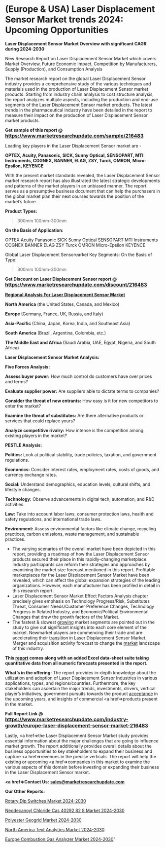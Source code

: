 # (Europe & USA) Laser Displacement Sensor Market trends 2024: Upcoming Opportunities

<strong>Laser Displacement Sensor Market Overview with significant CAGR during 2024-2030</strong>

New Research Report on Laser Displacement Sensor Market which covers Market Overview, Future Economic Impact, Competition by Manufacturers, Supply (Production), and Consumption Analysis

The market research report on the global Laser Displacement Sensor industry provides a comprehensive study of the various techniques and materials used in the production of Laser Displacement Sensor market products. Starting from industry chain analysis to cost structure analysis, the report analyzes multiple aspects, including the production and end-use segments of the Laser Displacement Sensor market products. The latest trends in the pharmaceutical industry have been detailed in the report to measure their impact on the production of Laser Displacement Sensor market products.

<strong>Get sample of this report @ <a href=https://www.marketresearchupdate.com/sample/216483><font size=3 color=#0000ff>https://www.marketresearchupdate.com/sample/216483</font></a></strong>

Leading key players in the Laser Displacement Sensor market are -

<strong>OPTEX, Acuity, Panasonic, SICK, Sunny Optical, SENSOPART, MTI Instruments, COGNEX, BANNER, ELAG, ZSY, Turck, OMRON, Micro-Epsilon, KEYENCE</strong>

With the present market standards revealed, the Laser Displacement Sensor market research report has also illustrated the latest strategic developments and patterns of the market players in an unbiased manner. The report serves as a presumptive business document that can help the purchasers in the global market plan their next courses towards the position of the market’s future.

<strong>Product Types:</strong>

>300mm
100mm-300mm

<strong>On the Basis of Application:</strong>

OPTEX
Acuity
Panasonic
SICK
Sunny Optical
SENSOPART
MTI Instruments
COGNEX
BANNER
ELAG
ZSY
Turck
OMRON
Micro-Epsilon
KEYENCE

Global Laser Displacement Sensorarket Key Segments:
On the Basis of Type:
>300mm
100mm-300mm

<strong>Get Discount on Laser Displacement Sensor report @ <a href=https://www.marketresearchupdate.com/discount/216483><font size=3 color=#0000ff>https://www.marketresearchupdate.com/discount/216483</font></a></strong>

<strong><u><b>Regional Analysis For Laser Displacement Sensor Market</b></u></strong>

<strong><b>North America</b></strong> (the United States, Canada, and Mexico)

<strong><b>Europe </b></strong>(Germany, France, UK, Russia, and Italy)

<strong><b>Asia-Pacific</b></strong> (China, Japan, Korea, India, and Southeast Asia)

<strong><b>South America</b></strong> (Brazil, Argentina, Colombia, etc.)

<strong><b>The Middle East and Africa</b></strong> (Saudi Arabia, UAE, Egypt, Nigeria, and South Africa)

<strong>Laser Displacement Sensor Market Analysis:</strong>

<strong>Five Forces Analysis:</strong>

<strong>Assess buyer power:</strong> How much control do customers have over prices and terms?

<strong>Evaluate supplier power:</strong> Are suppliers able to dictate terms to companies?

<strong>Consider the threat of new entrants:</strong> How easy is it for new competitors to enter the market?

<strong>Examine the threat of substitutes:</strong> Are there alternative products or services that could replace yours?

<strong>Analyze competitive rivalry:</strong> How intense is the competition among existing players in the market?

<strong>PESTLE Analysis:</strong>

<strong>Politics:</strong> Look at political stability, trade policies, taxation, and government regulations.

<strong>Economics:</strong> Consider interest rates, employment rates, costs of goods, and currency exchange rates.

<strong>Social:</strong> Understand demographics, education levels, cultural shifts, and lifestyle changes.

<strong>Technology:</strong> Observe advancements in digital tech, automation, and R&D activities.

<strong>Law:</strong> Take into account labor laws, consumer protection laws, health and safety regulations, and international trade laws.

<strong>Environment:</strong> Assess environmental factors like climate change, recycling practices, carbon emissions, waste management, and sustainable practices.

<ul>
  <li>The varying scenarios of the overall market have been depicted in this report, providing a roadmap of how the Laser Displacement Sensor products secured their place in this rapidly-changing marketplace. Industry participants can reform their strategies and approaches by examining the market size forecast mentioned in this report. Profitable marketplaces for the Laser Displacement Sensor Market have been revealed, which can affect the global expansion strategies of the leading organizations. However, each manufacturer has been profiled in detail in this research report.</li>
  <li>Laser Displacement Sensor Market Effect Factors Analysis chapter precisely gives emphasis on Technology Progress/Risk, Substitutes Threat, Consumer Needs/Customer Preference Changes, Technology Progress in Related Industry, and Economic/Political Environmental Changes that draw the growth factors of the Market.</li>
  <li>The fastest &amp; slowest <a href=ASDF991299>growing</a> market segments are pointed out in the study to give out significant insights into each core element of the market. Newmarket players are commencing their trade and are accelerating their <a href=>trans</a>ition in Laser Displacement Sensor Market. Merger and acquisition activity forecast to change the <a href=>market</a> landscape of this industry.</li>
</ul>
<strong>This <a href=>report</a> comes along with an added Excel data-sheet suite taking quantitative data from all numeric forecasts presented in the report.</strong>

<strong>What’s in the offering:</strong> The report provides in-depth knowledge about the utilization and adoption of Laser Displacement Sensor Industries in various applications, types, and regions/countries. Furthermore, the key stakeholders can ascertain the major trends, investments, drivers, vertical player’s initiatives, government pursuits towards the product <a href=ASDF881288>acceptance</a> in the upcoming years, and insights of commercial <a href=>products</a> present in the market.

<strong>Full Report Link @ <a href=https://www.marketresearchupdate.com/industry-growth/europe-laser-displacement-sensor-market-216483><font size=3 color=#0000ff>https://www.marketresearchupdate.com/industry-growth/europe-laser-displacement-sensor-market-216483</font></a></strong>

Lastly, <a href=>the</a> Laser Displacement Sensor Market study provides essential information about the major challenges that are going to influence market growth. The report additionally provides overall details about the business opportunities to key stakeholders to expand their business and capture <a href=>revenues</a> in the precise verticals. The report will help the existing or upcoming <a href=>companies</a> in this market to examine the various aspects of this domain before investing or expanding their business in the Laser Displacement Sensor market.

<strong><a href=><strong>Contact Us:</strong></a></strong>
<strong>sales@marketresearchupdate.com</strong>

<strong>Our Other Reports:</strong>

<a href=https://www.linkedin.com/pulse/rotary-dip-switches-market-has-huge-demand-worldwide>Rotary Dip Switches Market 2024-2030</a>

<a href=https://www.linkedin.com/pulse/neodecanoyl-chloride-cas-40292-82-8-market-1f>Neodecanoyl Chloride Cas 40292 82 8 Market 2024-2030</a>

<a href=https://www.linkedin.com/pulse/polyester-geogrid-market-size-trends-consumption-future>Polyester Geogrid Market 2024-2030</a>

<a href=https://www.linkedin.com/pulse/north-america-text-analytics-market-2023-nplsf/>North America Text Analytics Market 2024-2030</a>

<a href=https://www.linkedin.com/pulse/europe-combustion-gas-analyzer-market-6vz6f/>Europe Combustion Gas Analyzer Market 2024-2030</a>"
